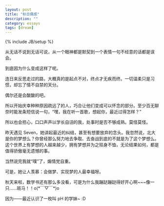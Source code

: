 ```yaml
---
layout: post
title: "秋日偶感"
description: ""
category: essays
tags: [dream]
---
```

{% include JB/setup %}

从无话不说到无话可说，从一个眼神都是默契到一个表情一句不经意的话都是误会。

到底因为什么变成这样了呢。

连日来反思走过的路，大概真的是起点不对，终点才无疾而终。一切温柔只是习惯，却忘了情不自禁的天分。

偶尔还是会酸酸的吧。

所以开始庆幸种种原因疏远了的人，巧合让他们变成可以怀念的部分。至少百无聊奈时能发条短信说一句，“嘿，我在听一首歌，想起你，最近过得怎样？”

所以也会担心，口口声声以学长自诩的我，处事时是否不够成熟。莫怪莫怪。

昨天遇见 Seven，她讲起最近的纠结，甚至有想要放弃的念头。我忽然说，北大是你的梦想么？你曾经那么努力地去争取、去奋战到底的不就是为了这个梦想么。这个世界上有梦想的人越来越少，拥有梦想并为之殒身不恤，无论结果如何，都是值得骄傲毫无遗憾的事。

当然说完我就“噗”了，煽情党自重。

可是，她让人羡慕：会做梦、实现梦的人最幸福呀。

秋天来啦，数学书还有那么多没看，可是为什么我蹦跶蹦跶得好开心啊~~~像一只……斑马！！o(\*￣▽￣\*)o

因为——最近认识了一枚叫 pH 的学妹~ :D